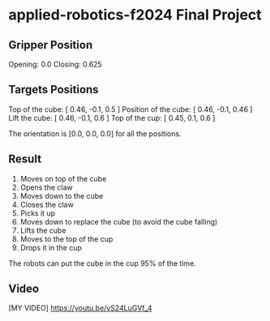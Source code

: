 # applied-robotics-f2024 Final Project

## Gripper Position
Opening: 0.0
Closing: 0.625

## Targets Positions 
Top of the cube: [ 0.46, -0.1, 0.5 ]
Position of the cube: [ 0.46, -0.1, 0.46 ] 
Lift the cube: [ 0.46, -0.1, 0.6 ] 
Top of the cup: [ 0.45, 0.1, 0.6 ]

The orientation is [0.0, 0.0, 0.0] for all the positions.

## Result
1. Moves on top of the cube
2. Opens the claw
3. Moves down to the cube
4. Closes the claw
5. Picks it up
6. Moves down to replace the cube (to avoid the cube falling)
7. Lifts the cube
8. Moves to the top of the cup
9. Drops it in the cup

The robots can put the cube in the cup 95% of the time.

## Video
[MY VIDEO] https://youtu.be/vS24LuGVf_4